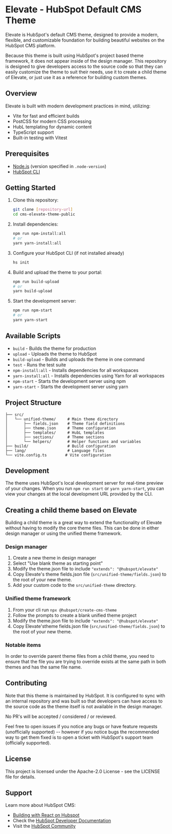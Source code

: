# Elevate - HubSpot Default CMS Theme

Elevate is HubSpot's default CMS theme, designed to provide a modern, flexible, and customizable foundation for building beautiful websites on the HubSpot CMS platform.

Because this theme is built using HubSpot's project based theme framework, it does not appear inside of the design manager. This repository is designed to give developers access to the source code so that they can easily customize the theme to suit their needs, use it to create a child theme of Elevate, or just use it as a reference for building custom themes.

## Overview

Elevate is built with modern development practices in mind, utilizing:
- Vite for fast and efficient builds
- PostCSS for modern CSS processing
- HubL templating for dynamic content
- TypeScript support
- Built-in testing with Vitest

## Prerequisites

- [Node.js](https://nodejs.org) (version specified in `.node-version`)
- [HubSpot CLI](https://developers.hubspot.com/docs/cms/developer-reference/local-development-cli)

## Getting Started

1. Clone this repository:
   ```bash
   git clone [repository-url]
   cd cms-elevate-theme-public
   ```

2. Install dependencies:
   ```bash
   npm run npm-install:all
   # or
   yarn yarn-install:all
   ```

3. Configure your HubSpot CLI (if not installed already)
   ```bash
   hs init
   ```

4. Build and upload the theme to your portal:
   ```bash
   npm run build-upload
   # or
   yarn build-upload
   ```

5. Start the development server:
   ```bash
   npm run npm-start
   # or
   yarn yarn-start
   ```

## Available Scripts

- `build` - Builds the theme for production
- `upload` - Uploads the theme to HubSpot
- `build-upload` - Builds and uploads the theme in one command
- `test` - Runs the test suite
- `npm-install:all` - Installs dependencies for all workspaces
- `yarn-install:all` - Installs dependencies using Yarn for all workspaces
- `npm-start` - Starts the development server using npm
- `yarn-start` - Starts the development server using yarn

## Project Structure

```
├── src/
│   └── unified-theme/     # Main theme directory
│       ├── fields.json    # Theme field definitions
│       ├── theme.json     # Theme configuration
│       ├── templates/     # HubL templates
│       ├── sections/      # Theme sections
│       └── helpers/       # Helper functions and variables
├── build/                 # Build configuration
├── lang/                  # Language files
└── vite.config.ts        # Vite configuration
```

## Development

The theme uses HubSpot's local development server for real-time preview of your changes. When you run `npm run start` or `yarn yarn-start`, you can view your changes at the local development URL provided by the CLI.

## Creating a child theme based on Elevate

Building a child theme is a great way to extend the functionality of Elevate without having to modify the core theme files. This can be done in either design manager or using the unified theme framework.

### Design manager

1. Create a new theme in design manager
2. Select "Use blank theme as starting point"
3. Modify the theme.json file to include `"extends": "@hubspot/elevate"`
4. Copy Elevate's theme fields.json file (`src/unified-theme/fields.json`) to the root of your new theme.
5. Add your custom code to the `src/unified-theme` directory.

### Unified theme framework

1. From your cli run `npx @hubspot/create-cms-theme`
2. Follow the prompts to create a blank unified theme project
3. Modify the theme.json file to include `"extends": "@hubspot/elevate"`
4. Copy Elevate'stheme fields.json file (`src/unified-theme/fields.json`) to the root of your new theme.

### Notable items

In order to override parent theme files from a child theme, you need to ensure that the file you are trying to override exists at the same path in both themes and has the same file name.


## Contributing

Note that this theme is maintained by HubSpot. It is configured to sync with an internal repository and was built so that developers can have access to the source code as the theme itself is not available in the design manager.

No PR's will be accepted / considered / or reviewed.

Feel free to open issues if you notice any bugs or have feature requests (unofficially supported) -- however if you notice bugs the recommended way to get them fixed is to open a ticket with HubSpot's support team (officially supported).

## License

This project is licensed under the Apache-2.0 License - see the LICENSE file for details.

## Support

Learn more about HubSpot CMS:
- [Building with React on Hubspot](https://github.hubspot.com/cms-react/)
- Check the [HubSpot Developer Documentation](https://developers.hubspot.com/)
- Visit the [HubSpot Community](https://community.hubspot.com/)
